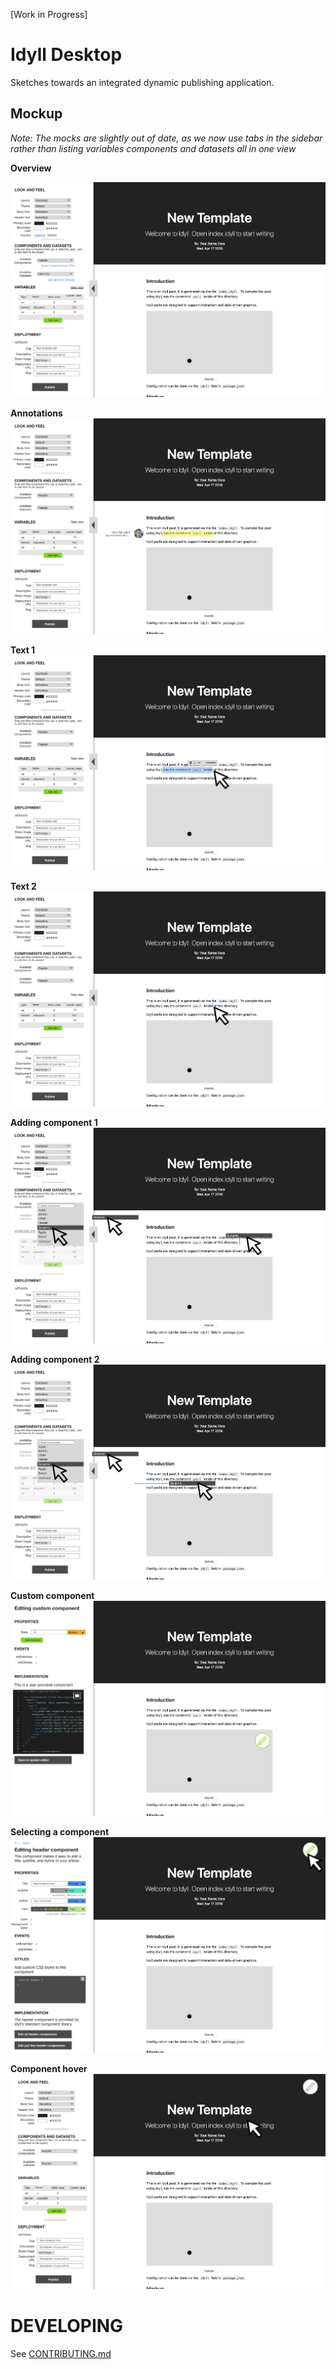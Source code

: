 [Work in Progress]

# Idyll Desktop

Sketches towards an integrated dynamic publishing application.


## Mockup

_Note: The mocks are slightly out of date, as we now use tabs in the sidebar rather than listing variables components and datasets all in one view_

**Overview**

![Overview](./mocks/Overview.png)

**Annotations**
![Annotations](./mocks/Annotations.png)

**Text 1**
![Text](./mocks/text-edit-selection.png)

**Text 2**
![Text](./mocks/text-edit-inline.png)

**Adding component 1**
![Component](./mocks/component-add-inline.png)

**Adding component 2**
![Component](./mocks/component-add.png)

**Custom component**
![Custom](./mocks/custom-component-select.png)

**Selecting a component**
![Component](./mocks/component-select.png)

**Component hover**
![Component](./mocks/component-hover.png)

# DEVELOPING

See [CONTRIBUTING.md](./CONTRIBUTING.md)
